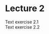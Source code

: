 # Lecture 2

<div class="exercise">
Text exercise 2.1
</div>

<div class="exercise">
Text exercise 2.2
</div>
